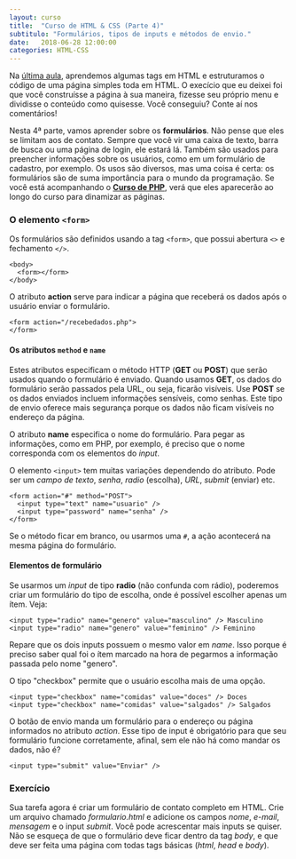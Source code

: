 ```yaml
---
layout: curso
title:  "Curso de HTML & CSS (Parte 4)"
subtitulo: "Formulários, tipos de inputs e métodos de envio."
date:   2018-06-28 12:00:00
categories: HTML-CSS
---
```


Na [última aula](https://envolte.github.io/curso/2018/06/27/curso-html-css-parte-3.html), aprendemos algumas tags em HTML e estruturamos o código de uma página simples toda em HTML. O execício que eu deixei foi que você construísse a página à sua maneira, fizesse seu próprio menu e dividisse o conteúdo como quisesse. Você conseguiu? Conte aí nos comentários!

Nesta 4ª parte, vamos aprender sobre os **formulários**. Não pense que eles se limitam aos de contato. Sempre que você vir uma caixa de texto, barra de busca ou uma página de login, ele estará lá. Também são usados para preencher informações sobre os usuários, como em um formulário de cadastro, por exemplo. Os usos são diversos, mas uma coisa é certa: os formulários são de suma importância para o mundo da programação. Se você está acompanhando o [**Curso de PHP**](https://envolte.github.io/Curso-PHP.html), verá que eles aparecerão ao longo do curso para dinamizar as páginas.

### O elemento ``<form>``

Os formulários são definidos usando a tag ``<form>``, que possui abertura ``<>`` e fechamento ``</>``.

    <body>
      <form></form>
    </body>
    
O atributo **action** serve para indicar a página que receberá os dados após o usuário enviar o formulário.

    <form action="/recebedados.php">
    </form>
    
#### Os atributos ``method`` e ``name``

Estes atributos especificam o método HTTP (**GET** ou **POST**) que serão usados quando o formulário é enviado. Quando usamos **GET**, os dados do formulário serão passados pela URL, ou seja, ficarão visíveis. Use **POST** se os dados enviados incluem informações sensíveis, como senhas. Este tipo de envio oferece mais segurança porque os dados não ficam visíveis no endereço da página.

O atributo **name** especifica o nome do formulário. Para pegar as informações, como em PHP, por exemplo, é preciso que o nome corresponda com os elementos do *input*.

O elemento ``<input>`` tem muitas variações dependendo do atributo. Pode ser um *campo de texto*, *senha*, *radio* (escolha), *URL*, *submit* (enviar) etc.

    <form action="#" method="POST">
      <input type="text" name="usuario" />
      <input type="password" name="senha" />
    </form>
    
Se o método ficar em branco, ou usarmos uma ``#``, a ação acontecerá na mesma página do formulário.
    
#### Elementos de formulário

Se usarmos um *input* de tipo **radio** (não confunda com rádio), poderemos criar um formulário do tipo de escolha, onde  é possível escolher apenas um ítem. Veja:

    <input type="radio" name="genero" value="masculino" /> Masculino
    <input type="radio" name="genero" value="feminino" /> Feminino
    
Repare que os dois inputs possuem o mesmo valor em *name*. Isso porque é preciso saber qual foi o ítem marcado na hora de pegarmos a informação passada pelo nome "genero".

O tipo "checkbox" permite que o usuário escolha mais de uma opção.

    <input type="checkbox" name="comidas" value="doces" /> Doces
    <input type="checkbox" name="comidas" value="salgados" /> Salgados
    
O botão de envio manda um formulário para o endereço ou página informados no atributo *action*. Esse tipo de input é obrigatório para que seu formulário funcione corretamente, afinal, sem ele não há como mandar os dados, não é?

    <input type="submit" value="Enviar" />
    
### Exercício

Sua tarefa agora é criar um formulário de contato completo em HTML. Crie um arquivo chamado *formulario.html* e adicione os campos *nome*, *e-mail*, *mensagem* e o input *submit*. Você pode acrescentar mais inputs se quiser. Não se esqueça de que o formulário deve ficar dentro da tag *body*, e que deve ser feita uma página com todas tags básicas (*html*, *head* e *body*).
